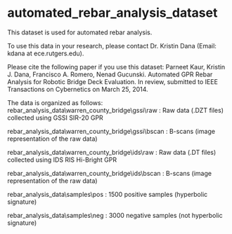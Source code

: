 # automated_rebar_analysis_dataset

This dataset is used for automated rebar analysis.

To use this data in your research, please contact Dr. Kristin Dana (Email: kdana at ece.rutgers.edu).

Please cite the following paper if you use this dataset:
Parneet Kaur, Kristin J. Dana, Francisco A. Romero, Nenad Gucunski. Automated GPR Rebar Analysis for Robotic Bridge Deck Evaluation. In review, submitted to IEEE Transactions on Cybernetics on March 25, 2014.

The data is organized as follows:
rebar_analysis_data\warren_county_bridge\gssi\raw	: Raw data (.DZT files) collected using GSSI SIR-20 GPR

rebar_analysis_data\warren_county_bridge\gssi\bscan	: B-scans (image representation of the raw data)

rebar_analysis_data\warren_county_bridge\ids\raw	: Raw data (.DT files) collected using IDS RIS Hi-Bright GPR

rebar_analysis_data\warren_county_bridge\ids\bscan	: B-scans (image representation of the raw data)

rebar_analysis_data\samples\pos				: 1500 positive samples (hyperbolic signature)

rebar_analysis_data\samples\neg				: 3000 negative samples (not hyperbolic signature)
